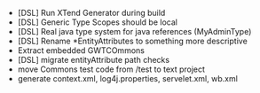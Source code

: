 * [DSL] Run XTend Generator during build
* [DSL] Generic Type Scopes should be local
* [DSL] Real java type system for java references (MyAdminType) 
* [DSL] Rename *EntityAttributes to something more descriptive 
* Extract embedded GWTCOmmons
* [DSL] migrate entityAttribute path checks
* move Commons test code from /test to text project
* generate context.xml, log4j.properties, servelet.xml, wb.xml